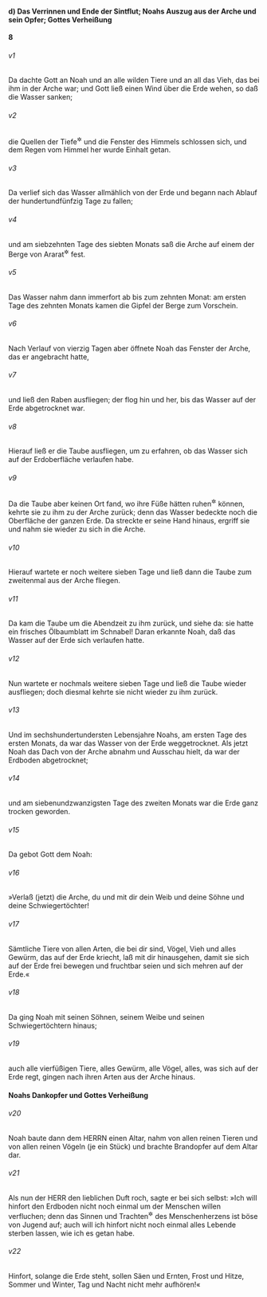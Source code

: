 #### d) Das Verrinnen und Ende der Sintflut; Noahs Auszug aus der Arche und sein Opfer; Gottes Verheißung

__8__

###### v1
Da dachte Gott an Noah und an alle wilden Tiere und an all das Vieh, das bei ihm in der Arche war; und Gott ließ einen Wind über die Erde wehen, so daß die Wasser sanken;

###### v2
die Quellen der Tiefe<sup title="= die Brunnen der Urflut; vgl. 7,11">&#x2732;</sup>
 und die Fenster des Himmels schlossen sich, und dem Regen vom Himmel her wurde Einhalt getan.

###### v3
Da verlief sich das Wasser allmählich von der Erde und begann nach Ablauf der hundertundfünfzig Tage zu fallen;

###### v4
und am siebzehnten Tage des siebten Monats saß die Arche auf einem der Berge von Ararat<sup title="= Armenien">&#x2732;</sup>
 fest.

###### v5
Das Wasser nahm dann immerfort ab bis zum zehnten Monat: am ersten Tage des zehnten Monats kamen die Gipfel der Berge zum Vorschein.

###### v6
Nach Verlauf von vierzig Tagen aber öffnete Noah das Fenster der Arche, das er angebracht hatte,

###### v7
und ließ den Raben ausfliegen; der flog hin und her, bis das Wasser auf der Erde abgetrocknet war.

###### v8
Hierauf ließ er die Taube ausfliegen, um zu erfahren, ob das Wasser sich auf der Erdoberfläche verlaufen habe.

###### v9
Da die Taube aber keinen Ort fand, wo ihre Füße hätten ruhen<sup title="oder: sich niederlassen">&#x2732;</sup>
 können, kehrte sie zu ihm zu der Arche zurück; denn das Wasser bedeckte noch die Oberfläche der ganzen Erde. Da streckte er seine Hand hinaus, ergriff sie und nahm sie wieder zu sich in die Arche.

###### v10
Hierauf wartete er noch weitere sieben Tage und ließ dann die Taube zum zweitenmal aus der Arche fliegen.

###### v11
Da kam die Taube um die Abendzeit zu ihm zurück, und siehe da: sie hatte ein frisches Ölbaumblatt im Schnabel! Daran erkannte Noah, daß das Wasser auf der Erde sich verlaufen hatte.

###### v12
Nun wartete er nochmals weitere sieben Tage und ließ die Taube wieder ausfliegen; doch diesmal kehrte sie nicht wieder zu ihm zurück.

###### v13
Und im sechshundertundersten Lebensjahre Noahs, am ersten Tage des ersten Monats, da war das Wasser von der Erde weggetrocknet. Als jetzt Noah das Dach von der Arche abnahm und Ausschau hielt, da war der Erdboden abgetrocknet;

###### v14
und am siebenundzwanzigsten Tage des zweiten Monats war die Erde ganz trocken geworden.


###### v15
Da gebot Gott dem Noah:

###### v16
»Verlaß (jetzt) die Arche, du und mit dir dein Weib und deine Söhne und deine Schwiegertöchter!

###### v17
Sämtliche Tiere von allen Arten, die bei dir sind, Vögel, Vieh und alles Gewürm, das auf der Erde kriecht, laß mit dir hinausgehen, damit sie sich auf der Erde frei bewegen und fruchtbar seien und sich mehren auf der Erde.«

###### v18
Da ging Noah mit seinen Söhnen, seinem Weibe und seinen Schwiegertöchtern hinaus;

###### v19
auch alle vierfüßigen Tiere, alles Gewürm, alle Vögel, alles, was sich auf der Erde regt, gingen nach ihren Arten aus der Arche hinaus.

#### Noahs Dankopfer und Gottes Verheißung


###### v20
Noah baute dann dem HERRN einen Altar, nahm von allen reinen Tieren und von allen reinen Vögeln (je ein Stück) und brachte Brandopfer auf dem Altar dar.

###### v21
Als nun der HERR den lieblichen Duft roch, sagte er bei sich selbst: »Ich will hinfort den Erdboden nicht noch einmal um der Menschen willen verfluchen; denn das Sinnen und Trachten<sup title="vgl. 6,5">&#x2732;</sup>
 des Menschenherzens ist böse von Jugend auf; auch will ich hinfort nicht noch einmal alles Lebende sterben lassen, wie ich es getan habe.

###### v22
Hinfort, solange die Erde steht, sollen Säen und Ernten, Frost und Hitze, Sommer und Winter, Tag und Nacht nicht mehr aufhören!«